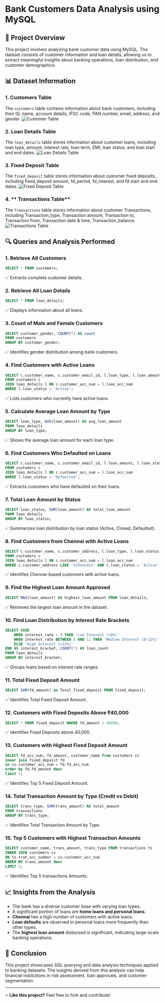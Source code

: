 
# Bank Customers Data Analysis using MySQL

## 📌 Project Overview
This project involves analyzing bank customer data using MySQL. The dataset consists of customer information and loan details, allowing us to extract meaningful insights about banking operations, loan distribution, and customer demographics.

## 📊 Dataset Information
### 1. **Customers Table**
The `customers` table contains information about bank customers, including their ID, name, account details, IFSC code, PAN number, email, address, and gender.
![Customer Table](https://github.com/Abdulwaashim/Bank_Customers_data-analysis_using_MySQL/blob/main/imgs/Customers_table.png)


### 2. **Loan Details Table**
The `loan_details` table stores information about customer loans, including loan type, amount, interest rate, loan term, EMI, loan status, and loan start and end dates.
![Loan Details Table](https://github.com/Abdulwaashim/Bank_Customers_data-analysis_using_MySQL/blob/main/imgs/loan_details_table.png)

### 3. **Fixed Deposit Table**
The `fixed_deposit` table stores information about customer fixed deposits, including fixed_deposit amount, fd_period, fd_interest, and fd start and end dates.
![Fixed Deposit Table](https://github.com/Abdulwaashim/Bank_Customers_data-analysis_using_MySQL/blob/main/imgs/fixed_deposit_table.png)

### 4. ** Transactions Table**
The `Transactions` table stores information about customer Transactions, including Transaction_type, Transaction amount, Transaction to, Transaction from, Transaction date & time, Transaction_balance.
![Transactions Table](https://github.com/Abdulwaashim/Bank_Customers_data-analysis_using_MySQL/blob/main/imgs/transactions_table.png)

## 🔍 Queries and Analysis Performed
### 1. **Retrieve All Customers**
```sql
SELECT * FROM customers;
```
✅ Extracts complete customer details.

### 2. **Retrieve All Loan Details**
```sql
SELECT * FROM loan_details;
```
✅ Displays information about all loans.

### 3. **Count of Male and Female Customers**
```sql
SELECT customer_gender, COUNT(*) AS count
FROM customers
GROUP BY customer_gender;
```
✅ Identifies gender distribution among bank customers.

### 4. **Find Customers with Active Loans**
```sql
SELECT c.customer_name, c.customer_email_id, l.loan_type, l.loan_amount, l.loan_status
FROM customers c
JOIN loan_details l ON c.customer_acc_num = l.loan_acc_num
WHERE l.loan_status = 'Active';
```
✅ Lists customers who currently have active loans.

### 5. **Calculate Average Loan Amount by Type**
```sql
SELECT loan_type, AVG(loan_amount) AS avg_loan_amount
FROM loan_details
GROUP BY loan_type;
```
✅ Shows the average loan amount for each loan type.

### 6. **Find Customers Who Defaulted on Loans**
```sql
SELECT c.customer_name, c.customer_email_id, l.loan_amount, l.loan_status
FROM customers c
JOIN loan_details l ON c.customer_acc_num = l.loan_acc_num
WHERE l.loan_status = 'Defaulted';
```
✅ Extracts customers who have defaulted on their loans.

### 7. **Total Loan Amount by Status**
```sql
SELECT loan_status, SUM(loan_amount) AS total_loan_amount
FROM loan_details
GROUP BY loan_status;
```
✅ Summarizes loan distribution by loan status (Active, Closed, Defaulted).

### 8. **Find Customers from Chennai with Active Loans**
```sql
SELECT c.customer_name, c.customer_address, l.loan_type, l.loan_status
FROM customers c
JOIN loan_details l ON c.customer_acc_num = l.loan_acc_num
WHERE c.customer_address LIKE '%chennai%' AND l.loan_status = 'Active';
```
✅ Identifies Chennai-based customers with active loans.

### 9. **Find the Highest Loan Amount Approved**
```sql
SELECT MAX(loan_amount) AS highest_loan_amount FROM loan_details;
```
✅ Retrieves the largest loan amount in the dataset.

### 10. **Find Loan Distribution by Interest Rate Brackets**
```sql
SELECT CASE
    WHEN interest_rate < 8 THEN 'Low Interest (<8%)'
    WHEN interest_rate BETWEEN 8 AND 12 THEN 'Medium Interest (8-12%)'
    ELSE 'High Interest (>12%)'
END AS interest_bracket, COUNT(*) AS loan_count
FROM loan_details
GROUP BY interest_bracket;
```
✅ Groups loans based on interest rate ranges.

### 11. **Total Fixed Deposit Amount**
```sql
SELECT SUM(fd_amount) as Total_fixed_deposit FROM fixed_deposit;
```
✅ Identifies Total Fixed Deposit Amount.

### 12. **Customers with Fixed Deposits Above ₹40,000**
```sql
SELECT * FROM fixed_deposit WHERE fd_amount > 40000;
```
✅ Identifies Fixed Deposits above 40,000.

### 13. **Customers with Highest Fixed Deposit Amount**
```sql
SELECT fd_acc_num, fd_amount, customer_name from customers cs
inner join fixed_deposit fd
on cs.customer_acc_num = fd.fd_acc_num
order by fd.fd_amount desc
limit 5;
```
✅ Identifies Top 5 Fixed Deposit Amount.

### 14. **Total Transaction Amount by Type (Credit vs Debit)**
```sql
SELECT trans_type, SUM(trans_amount) AS total_amount
FROM transactions
GROUP BY trans_type;
```
✅ Identifies Total Transaction Amount by Type.


### 15. **Top 5 Customers with Highest Transaction Amounts**
```sql
SELECT customer_name, trans_amount, trans_type FROM transactions ts
INNER JOIN customers cs
ON ts.tran_acc_number = cs.customer_acc_num
ORDER BY trans_amount desc
LIMIT 5;
```
✅ Identifies Top 5 transactions Amounts.



## 📈 Insights from the Analysis
- The bank has a diverse customer base with varying loan types.
- A significant portion of loans are **home loans and personal loans**.
- **Chennai** has a high number of customers with active loans.
- **Loan defaults** are observed in personal loans more frequently than other types.
- The **highest loan amount** disbursed is significant, indicating large-scale banking operations.

## 🚀 Conclusion
This project showcases SQL querying and data analysis techniques applied to banking datasets. The insights derived from this analysis can help financial institutions in risk assessment, loan approvals, and customer segmentation.

---
⭐ **Like this project?** Feel free to fork and contribute!

